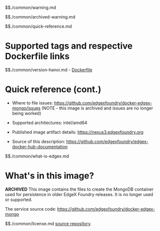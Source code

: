$$./common/warning.md

$$./common/archived-warning.md

$$./common/quick-reference.md

# Supported tags and respective Dockerfile links

$$./common/version-hanoi.md
        - [Dockerfile](https://github.com/edgexfoundry/docker-edgex-mongo/blob/1.3.0/cmd/Dockerfile)

# Quick reference (cont.)

- Where to file issues: https://github.com/edgexfoundry/docker-edgex-mongo/issues (NOTE - this image is archived and issues are no longer being worked)

- Supported architectures: intel/amd64

- Published image artifact details: https://nexus3.edgexfoundry.org

- Source of this description: https://github.com/edgexfoundry/edgex-docker-hub-documentation

$$./common/what-is-edgex.md

# What's in this image?

**ARCHIVED**
This image contains the files to create the MongoDB container used for persistence in older EdgeX Foundry releases.  It is no longer used or supported.

The service source code: https://github.com/edgexfoundry/docker-edgex-mongo

$$./common/license.md
[source repository](https://github.com/edgexfoundry/docker-edgex-mongo/blob/v1.3.0/cmd/Attribution.txt).